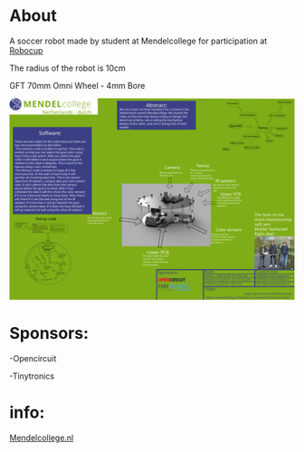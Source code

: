 # About
A soccer robot made by student at Mendelcollege for participation at [Robocup](https://www.robocup.org/leagues/18)

The radius of the robot is 10cm

GFT 70mm Omni Wheel - 4mm Bore 


![poster](https://github.com/ableTI/robotica/blob/main/poster.svg)

# Sponsors:

  -Opencircuit
  
  -Tinytronics
  
# info:

  [Mendelcollege.nl](https://mendelcollege.nl/ontdek-je-talenten/robotica-en-beta/)

